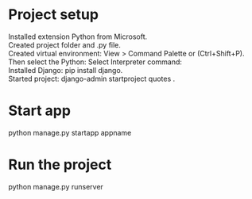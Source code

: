 # Project setup
Installed extension Python from Microsoft.  
Created project folder and .py file.  
Created virtual environment: View > Command Palette or (Ctrl+Shift+P). Then select the Python: Select Interpreter command:  
Installed Django: pip install django.  
Started project: django-admin startproject quotes .  

# Start app  
python manage.py startapp appname

# Run the project  
python manage.py runserver